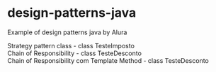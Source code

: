 # design-patterns-java
Example of design patterns java by Alura

Strategy pattern class - class TesteImposto </br>
Chain of Responsibility - class TesteDesconto</br>
Chain of Responsibility com Template Method - class TesteDesconto</br>

